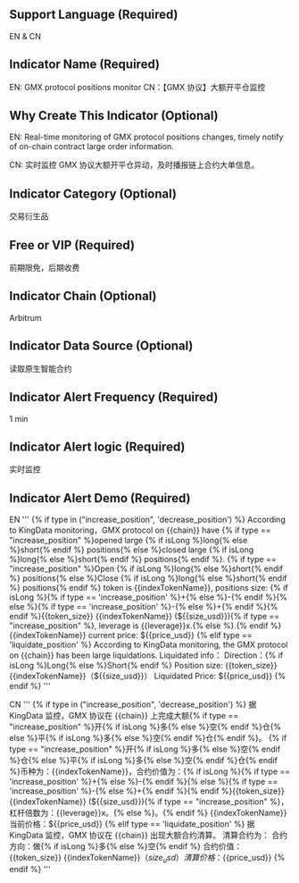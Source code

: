 ## Support Language (Required)

EN & CN

## Indicator Name (Required)

EN: GMX protocol positions monitor 
CN：【GMX 协议】大额开平仓监控

## Why Create This Indicator (Optional)

EN: Real-time monitoring of GMX protocol positions changes, timely notify of on-chain contract large order information.

CN: 实时监控 GMX 协议大额开平仓异动，及时播报链上合约大单信息。

## Indicator Category (Optional)

交易衍生品

## Free or VIP (Required)

前期限免，后期收费

## Indicator Chain (Optional)

Arbitrum

## Indicator Data Source (Optional)

读取原生智能合约

## Indicator Alert Frequency (Required)

1 min

## Indicator Alert logic (Required)

实时监控

## Indicator Alert Demo (Required)

EN
'''
{% if type in ("increase_position", 'decrease_position') %}
According to KingData monitoring，GMX protocol on {{chain}} have {% if type == "increase_position" %}opened large {% if isLong %}long{% else %}short{% endif %} positions{% else %}closed large {% if isLong %}long{% else %}short{% endif %} positions{% endif %}.
{% if type == "increase_position" %}Open {% if isLong %}long{% else %}short{% endif %} positions{% else %}Close {% if isLong %}long{% else %}short{% endif %} positions{% endif %} token is {{indexTokenName}}, positions size: {% if isLong %}{% if type == 'increase_position' %}+{% else %}-{% endif %}{% else %}{% if type == 'increase_position' %}-{% else %}+{% endif %}{% endif %}{{token_size}} {{indexTokenName}} (${{size_usd}}){% if type == "increase_position" %}, leverage is {{leverage}}x.{% else %}.{% endif %}
{{indexTokenName}} current price: ${{price_usd}}
{% elif type == 'liquidate_position' %}
According to KingData monitoring, the GMX protocol on {{chain}} has been large liquidations.
Liquidated info：
Direction：{% if isLong %}Long{% else %}Short{% endif %}
Position size: {{token_size}} {{indexTokenName}}（${{size_usd}}）
Liquidated Price: ${{price_usd}}
{% endif %}
'''

CN
'''
{% if type in ("increase_position", 'decrease_position') %}
据 KingData 监控，GMX 协议在 {{chain}} 上完成大额{% if type == "increase_position" %}开{% if isLong %}多{% else %}空{% endif %}仓{% else %}平{% if isLong %}多{% else %}空{% endif %}仓{% endif %}。
{% if type == "increase_position" %}开{% if isLong %}多{% else %}空{% endif %}仓{% else %}平{% if isLong %}多{% else %}空{% endif %}仓{% endif %}币种为：{{indexTokenName}}，合约价值为：{% if isLong %}{% if type == 'increase_position' %}+{% else %}-{% endif %}{% else %}{% if type == 'increase_position' %}-{% else %}+{% endif %}{% endif %}{{token_size}} {{indexTokenName}} (${{size_usd}}){% if type == "increase_position" %}，杠杆倍数为：{{leverage}}x。{% else %}。{% endif %}
{{indexTokenName}} 当前价格：${{price_usd}}
{% elif type == 'liquidate_position' %}
据 KingData 监控，GMX 协议在 {{chain}} 出现大额合约清算。
清算合约为：
合约方向：做{% if isLong %}多{% else %}空{% endif %}
合约价值：{{token_size}} {{indexTokenName}}（${{size_usd}}）
清算价格：${{price_usd}}
{% endif %}
'''